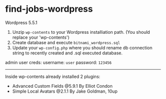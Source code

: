 # find-jobs-wordpress

Wordpress 5.5.1

1) Unzip `wp-contents` to your Wordpress installiation path. (You should replace your 'wp-contents')
2) Create database and execute `bitnami_wordpress.sql`
3) Update your `wp-config.php` where you should rename db connection string to recently created and .sql executed database.

admin user creds: username: `user`      password: `123456`

---
Inside wp-contents already installed 2 plugins:
- Advanced Custom Fields @5.9.1 By Elliot Condon
- Simple Local Avatars @2.1.1 By Jake Goldman, 10up
